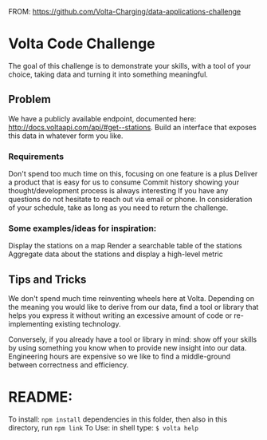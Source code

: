FROM: https://github.com/Volta-Charging/data-applications-challenge

# Volta Code Challenge
The goal of this challenge is to demonstrate your skills, with a tool of your choice, taking data and turning it into something meaningful.

## Problem
We have a publicly available endpoint, documented here: http://docs.voltaapi.com/api/#get--stations. Build an interface that exposes this data in whatever form you like.

### Requirements
Don't spend too much time on this, focusing on one feature is a plus
Deliver a product that is easy for us to consume
Commit history showing your thought/development process is always interesting
If you have any questions do not hesitate to reach out via email or phone. In consideration of your schedule, take as long as you need to return the challenge.

### Some examples/ideas for inspiration:
Display the stations on a map
Render a searchable table of the stations
Aggregate data about the stations and display a high-level metric

## Tips and Tricks
We don't spend much time reinventing wheels here at Volta. Depending on the meaning you would like to derive from our data, find a tool or library that helps you express it without writing an excessive amount of code or re-implementing existing technology.

Conversely, if you already have a tool or library in mind: show off your skills by using something you know when to provide new insight into our data. Engineering hours are expensive so we like to find a middle-ground between correctness and efficiency.



# README:

To install: `npm install` dependencies in this folder, then also in this directory, run `npm link`
To Use: in shell type: `$ volta help`
